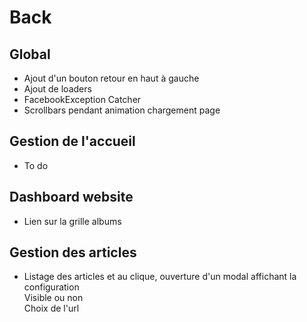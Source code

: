 # Back  
## Global

- Ajout d'un bouton retour en haut à gauche
- Ajout de loaders
- FacebookException Catcher
- Scrollbars pendant animation chargement page

## Gestion de l'accueil  

- To do

## Dashboard website

- Lien sur la grille albums

## Gestion des articles

- Listage des articles et au clique, ouverture d'un modal affichant la configuration  
Visible ou non  
Choix de l'url
